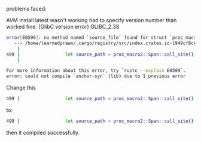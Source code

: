 problems faced:

AVM install latest wasn't working had to specify version number than worked fine. (GlibC version error) GLIBC_2.38
```bash
error[E0599]: no method named `source_file` found for struct `proc_macro2::Span` in the current scope
   --> /home/learnedprawn/.cargo/registry/src/index.crates.io-1949cf8c6b5b557f/anchor-syn-0.30.1/src/idl/defined.rs:499:66
    |
499 |                 let source_path = proc_macro2::Span::call_site().source_file().path();
    |                                                                  ^^^^^^^^^^^ method not found in `Span`

For more information about this error, try `rustc --explain E0599`.
error: could not compile `anchor-syn` (lib) due to 1 previous error
```
Change this
```bash
499 |                 let source_path = proc_macro2::Span::call_site().source_file().path();
```
to:

```bash
499 |                 let source_path = proc_macro2::Span::call_site().file();

```
then it compiled successfully.
